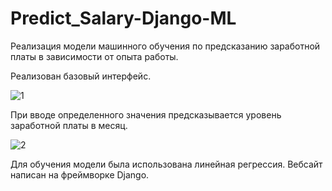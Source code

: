 # Predict_Salary-Django-ML

Реализация модели машинного обучения по предсказанию заработной платы в зависимости от опыта работы.

Реализован базовый интерфейс. 

![1](https://sun9-78.userapi.com/impg/xiAMiJSV4xiMFnsu9lTFNprlva2n4xS8ankd9Q/5zGlXuexxIA.jpg?size=1805x465&quality=96&sign=9eca2dc11b348130aaa1906863c653c4&type=album)

При вводе определенного значения предсказывается уровень заработной платы в месяц.

![2](https://sun9-20.userapi.com/impg/OQ3QBKP8pERjNLKwFqZK3V_QvdNO8lhRSCUncA/XyqenFTWNsk.jpg?size=1588x379&quality=96&sign=c247de471466d7ed78f75d05d445ef38&type=album)

Для обучения модели была использована линейная регрессия. Вебсайт написан на фреймворке Django.
